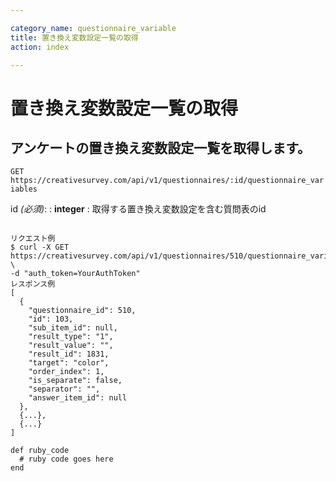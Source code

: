 ```yaml
---

category_name: questionnaire_variable
title: 置き換え変数設定一覧の取得
action: index

---
```


# 置き換え変数設定一覧の取得

## アンケートの置き換え変数設定一覧を取得します。

`GET https://creativesurvey.com/api/v1/questionnaires/:id/questionnaire_variables`

id _(必須)_:
: __integer__
: 取得する置き換え変数設定を含む質問表のid

~~~

リクエスト例
$ curl -X GET https://creativesurvey.com/api/v1/questionnaires/510/questionnaire_variables \
-d "auth_token=YourAuthToken"
レスポンス例
[
  {
    "questionnaire_id": 510,
    "id": 103,
    "sub_item_id": null,
    "result_type": "1",
    "result_value": "",
    "result_id": 1831,
    "target": "color",
    "order_index": 1,
    "is_separate": false,
    "separator": "",
    "answer_item_id": null
  },
  {...},
  {...}
]

~~~

~~~
def ruby_code
  # ruby code goes here
end
~~~


